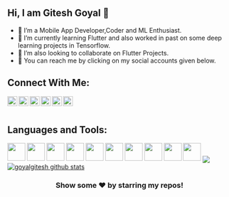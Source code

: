 ## Hi, I am Gitesh Goyal 👋


- 🔭 I’m a Mobile App Developer,Coder and ML Enthusiast. 
- 🌱 I’m currently learning Flutter and also worked in past on some deep learning projects in Tensorflow.
- 👯 I’m also looking to collaborate on Flutter Projects.
- 🤔 You can reach me by clicking on my social accounts given below.

## Connect With Me:

<a href="https://twitter.com/GiteshGoyal">
  <img align="left" alt="giteshgoyal twitter" width="22px" src="https://cdn.jsdelivr.net/npm/simple-icons@v3/icons/twitter.svg" />
</a>
<a href="https://www.linkedin.com/in/gitesh-goyal-bb25a5149/">
  <img align="left" alt="giteshgoyal LinkedIn" width="22px" src="https://cdn.jsdelivr.net/npm/simple-icons@v3/icons/linkedin.svg" />
</a>
<a href="https://github.com/goyalgitesh">
  <img align="left" alt="giteshgoyal Github" width="22px" src="https://cdn.jsdelivr.net/npm/simple-icons@v3/icons/github.svg" />
</a>
<a href="https://www.instagram.com/gitesh_goyal/">
  <img align="left" alt="giteshgoyal Instagram" width="22px" src="https://cdn.jsdelivr.net/npm/simple-icons@v3/icons/instagram.svg" />
</a>
<a href="https://www.facebook.com/profile.php?id=100008659002451">
  <img align="left" alt="giteshgoyal Facebook" width="22px" src="https://cdn.jsdelivr.net/npm/simple-icons@v3/icons/facebook.svg" />
</a>
<a href="https://t.me/gitesh_goyal">
  <img align="left" alt="giteshgoyal Telegram" width="22px" src="https://cdn.jsdelivr.net/npm/simple-icons@v3/icons/telegram.svg" />
</a>
<br/>
<br/>

## Languages and Tools:  

<img height="40px" width="40px" src="https://img.icons8.com/color/100/000000/android.png"/>
<img height="40px" width="40px" src="https://img.icons8.com/color/100/000000/dart.png"/>
<img height="40px" width="40px" src="https://img.icons8.com/color/100/000000/flutter.png"/>
<img height="40px" width="40px" src="https://img.icons8.com/color/100/000000/c-plus-plus-logo.png"/>
<img height="40px" width="40px" src="https://img.icons8.com/color/100/000000/python.png"/>
<img height="40px" width="40px" src="https://img.icons8.com/color/100/000000/java-coffee-cup-logo.png"/>
<img height="40px" width="40px" src="https://img.icons8.com/color/100/000000/tensorflow.png"/>
<img height="40px" width="40px" src="https://img.icons8.com/color/100/000000/html-5.png"/>
<img height="40px" width="40px" src="https://img.icons8.com/color/100/000000/css3.png"/>
<img height="40px" width="40px" src="https://img.icons8.com/color/100/000000/javascript.png"/>

  

<a href="https://github.com/goyalgitesh">
  <img align="center" src="https://github-readme-stats.vercel.app/api/top-langs/?username=goyalgitesh&theme=dark&hide_langs_below=1" />
</a>
<a href="https://github.com/goyalgitesh">
 <img align="center" src="https://github-readme-stats.vercel.app/api?username=goyalgitesh&show_icons=true&theme=dark&line_height=27" alt="goyalgitesh github stats"/>
</a>

<div align="center">

### Show some ❤️ by starring my repos!

</div>

